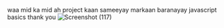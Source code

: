 waa mid ka mid ah project kaan sameeyay markaan baranayay javascript basics 
thank you 
![Screenshot (117)](https://github.com/user-attachments/assets/ee73f82c-3a1d-4a6a-8742-ed80fc1f29a6)
